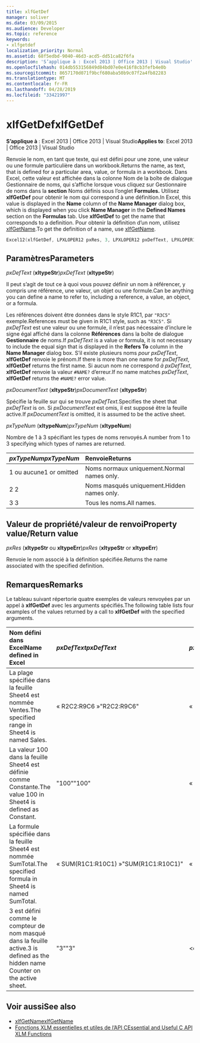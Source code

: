 ```yaml
---
title: xlfGetDef
manager: soliver
ms.date: 03/09/2015
ms.audience: Developer
ms.topic: reference
keywords:
- xlfgetdef
localization_priority: Normal
ms.assetid: 68f5edbd-9040-46d3-acd5-dd51ca82f6fa
description: 'S’applique à : Excel 2013 | Office 2013 | Visual Studio'
ms.openlocfilehash: 014db553156849d84bd07e0e416f8cb3fefb4e0b
ms.sourcegitcommit: 8657170d071f9bcf680aba50b9c07f2a4fb82283
ms.translationtype: MT
ms.contentlocale: fr-FR
ms.lasthandoff: 04/28/2019
ms.locfileid: "33421997"
---
```

# <a name="xlfgetdef"></a><span data-ttu-id="592b5-104">xlfGetDef</span><span class="sxs-lookup"><span data-stu-id="592b5-104">xlfGetDef</span></span>

<span data-ttu-id="592b5-105">**S’applique à** : Excel 2013 | Office 2013 | Visual Studio</span><span class="sxs-lookup"><span data-stu-id="592b5-105">**Applies to**: Excel 2013 | Office 2013 | Visual Studio</span></span> 
  
<span data-ttu-id="592b5-106">Renvoie le nom, en tant que texte, qui est défini pour une zone, une valeur ou une formule particulière dans un workbook.</span><span class="sxs-lookup"><span data-stu-id="592b5-106">Returns the name, as text, that is defined for a particular area, value, or formula in a workbook.</span></span> <span data-ttu-id="592b5-107">Dans Excel, cette valeur est affichée dans  la colonne Nom de la boîte  de dialogue Gestionnaire de noms, qui s’affiche lorsque vous cliquez sur Gestionnaire de noms dans la **section** Noms définis sous l’onglet **Formules.**  Utilisez **xlfGetDef** pour obtenir le nom qui correspond à une définition.</span><span class="sxs-lookup"><span data-stu-id="592b5-107">In Excel, this value is displayed in the **Name** column of the **Name Manager** dialog box, which is displayed when you click **Name Manager** in the **Defined Names** section on the **Formulas** tab. Use **xlfGetDef** to get the name that corresponds to a definition.</span></span> <span data-ttu-id="592b5-108">Pour obtenir la définition d’un nom, utilisez [xlfGetName](xlfgetname.md).</span><span class="sxs-lookup"><span data-stu-id="592b5-108">To get the definition of a name, use [xlfGetName](xlfgetname.md).</span></span>
  
```cpp
Excel12(xlfGetDef, LPXLOPER12 pxRes, 3, LPXLOPER12 pxDefText, LPXLOPER12 pxDocumentText, LPXLOPER12 pxTypeNum);
```

## <a name="parameters"></a><span data-ttu-id="592b5-109">Paramètres</span><span class="sxs-lookup"><span data-stu-id="592b5-109">Parameters</span></span>

<span data-ttu-id="592b5-110">_pxDefText_ (**xltypeStr**)</span><span class="sxs-lookup"><span data-stu-id="592b5-110">_pxDefText_ (**xltypeStr**)</span></span>
  
<span data-ttu-id="592b5-111">Il peut s’agit de tout ce à quoi vous pouvez définir un nom à référencer, y compris une référence, une valeur, un objet ou une formule.</span><span class="sxs-lookup"><span data-stu-id="592b5-111">Can be anything you can define a name to refer to, including a reference, a value, an object, or a formula.</span></span>
  
<span data-ttu-id="592b5-112">Les références doivent être données dans le style R1C1, par  `"R3C5"` exemple.</span><span class="sxs-lookup"><span data-stu-id="592b5-112">References must be given in R1C1 style, such as  `"R3C5"`.</span></span> <span data-ttu-id="592b5-113">Si  _pxDefText_ est une valeur ou une formule, il n’est pas nécessaire d’inclure le signe égal affiché dans la colonne **Références** dans la boîte de dialogue **Gestionnaire** de noms.</span><span class="sxs-lookup"><span data-stu-id="592b5-113">If  _pxDefText_ is a value or formula, it is not necessary to include the equal sign that is displayed in the **Refers To** column in the **Name Manager** dialog box.</span></span> <span data-ttu-id="592b5-114">S’il existe plusieurs noms  _pour pxDefText_, **xlfGetDef** renvoie le prénom.</span><span class="sxs-lookup"><span data-stu-id="592b5-114">If there is more than one name for  _pxDefText_, **xlfGetDef** returns the first name.</span></span> <span data-ttu-id="592b5-115">Si aucun nom ne correspond  _à pxDefText_, **xlfGetDef** renvoie la valeur  `#NAME?` d’erreur.</span><span class="sxs-lookup"><span data-stu-id="592b5-115">If no name matches  _pxDefText_, **xlfGetDef** returns the  `#NAME?` error value.</span></span> 
  
<span data-ttu-id="592b5-116">_pxDocumentText_ (**xltypeStr**)</span><span class="sxs-lookup"><span data-stu-id="592b5-116">_pxDocumentText_ (**xltypeStr**)</span></span>
  
<span data-ttu-id="592b5-117">Spécifie la feuille sur qui se trouve _pxDefText._</span><span class="sxs-lookup"><span data-stu-id="592b5-117">Specifies the sheet that  _pxDefText_ is on.</span></span> <span data-ttu-id="592b5-118">Si  _pxDocumentText_ est omis, il est supposé être la feuille active.</span><span class="sxs-lookup"><span data-stu-id="592b5-118">If  _pxDocumentText_ is omitted, it is assumed to be the active sheet.</span></span> 
  
<span data-ttu-id="592b5-119">_pxTypeNum_ (**xltypeNum**)</span><span class="sxs-lookup"><span data-stu-id="592b5-119">_pxTypeNum_ (**xltypeNum**)</span></span>
  
<span data-ttu-id="592b5-120">Nombre de 1 à 3 spécifiant les types de noms renvoyés.</span><span class="sxs-lookup"><span data-stu-id="592b5-120">A number from 1 to 3 specifying which types of names are returned.</span></span>
  
|<span data-ttu-id="592b5-121">**_pxTypeNum_**</span><span class="sxs-lookup"><span data-stu-id="592b5-121">**_pxTypeNum_**</span></span>|<span data-ttu-id="592b5-122">**Renvoie**</span><span class="sxs-lookup"><span data-stu-id="592b5-122">**Returns**</span></span>|
|:-----|:-----|
|<span data-ttu-id="592b5-123">1 ou aucune</span><span class="sxs-lookup"><span data-stu-id="592b5-123">1 or omitted</span></span>  <br/> |<span data-ttu-id="592b5-124">Noms normaux uniquement.</span><span class="sxs-lookup"><span data-stu-id="592b5-124">Normal names only.</span></span>  <br/> |
|<span data-ttu-id="592b5-125">2 </span><span class="sxs-lookup"><span data-stu-id="592b5-125">2</span></span>  <br/> |<span data-ttu-id="592b5-126">Noms masqués uniquement.</span><span class="sxs-lookup"><span data-stu-id="592b5-126">Hidden names only.</span></span>  <br/> |
|<span data-ttu-id="592b5-127">3 </span><span class="sxs-lookup"><span data-stu-id="592b5-127">3</span></span>  <br/> |<span data-ttu-id="592b5-128">Tous les noms.</span><span class="sxs-lookup"><span data-stu-id="592b5-128">All names.</span></span>  <br/> |
   
## <a name="property-valuereturn-value"></a><span data-ttu-id="592b5-129">Valeur de propriété/valeur de renvoi</span><span class="sxs-lookup"><span data-stu-id="592b5-129">Property value/Return value</span></span>

 <span data-ttu-id="592b5-130">_pxRes_ (**xltypeStr** ou **xltypeErr**)</span><span class="sxs-lookup"><span data-stu-id="592b5-130">_pxRes_ (**xltypeStr** or **xltypeErr**)</span></span>
  
<span data-ttu-id="592b5-131">Renvoie le nom associé à la définition spécifiée.</span><span class="sxs-lookup"><span data-stu-id="592b5-131">Returns the name associated with the specified definition.</span></span>
  
## <a name="remarks"></a><span data-ttu-id="592b5-132">Remarques</span><span class="sxs-lookup"><span data-stu-id="592b5-132">Remarks</span></span>

<span data-ttu-id="592b5-133">Le tableau suivant répertorie quatre exemples de valeurs renvoyées par un appel à **xlfGetDef** avec les arguments spécifiés.</span><span class="sxs-lookup"><span data-stu-id="592b5-133">The following table lists four examples of the values returned by a call to **xlfGetDef** with the specified arguments.</span></span> 
  
|<span data-ttu-id="592b5-134">**Nom défini dans Excel**</span><span class="sxs-lookup"><span data-stu-id="592b5-134">**Name defined in Excel**</span></span>|<span data-ttu-id="592b5-135">**_pxDefText_**</span><span class="sxs-lookup"><span data-stu-id="592b5-135">**_pxDefText_**</span></span>|<span data-ttu-id="592b5-136">**_pxDocumentText_**</span><span class="sxs-lookup"><span data-stu-id="592b5-136">**_pxDocumentText_**</span></span>|<span data-ttu-id="592b5-137">**_pxTypeNum_**</span><span class="sxs-lookup"><span data-stu-id="592b5-137">**_pxTypeNum_**</span></span>|<span data-ttu-id="592b5-138">**Valeur renvoyée**</span><span class="sxs-lookup"><span data-stu-id="592b5-138">**Value Returned**</span></span>|
|:-----|:-----|:-----|:-----|:-----|
|<span data-ttu-id="592b5-139">La plage spécifiée dans la feuille Sheet4 est nommée Ventes.</span><span class="sxs-lookup"><span data-stu-id="592b5-139">The specified range in Sheet4 is named Sales.</span></span>  <br/> |<span data-ttu-id="592b5-140">« R2C2:R9C6 »</span><span class="sxs-lookup"><span data-stu-id="592b5-140">"R2C2:R9C6"</span></span>  <br/> |<span data-ttu-id="592b5-141">« Sheet4 »</span><span class="sxs-lookup"><span data-stu-id="592b5-141">"Sheet4"</span></span>  <br/> |<span data-ttu-id="592b5-142">\<omis\></span><span class="sxs-lookup"><span data-stu-id="592b5-142">\<omitted\></span></span>  <br/> |<span data-ttu-id="592b5-143">« Ventes »</span><span class="sxs-lookup"><span data-stu-id="592b5-143">"Sales"</span></span>  <br/> |
|<span data-ttu-id="592b5-144">La valeur 100 dans la feuille Sheet4 est définie comme Constante.</span><span class="sxs-lookup"><span data-stu-id="592b5-144">The value 100 in Sheet4 is defined as Constant.</span></span>  <br/> |<span data-ttu-id="592b5-145">"100"</span><span class="sxs-lookup"><span data-stu-id="592b5-145">"100"</span></span>  <br/> |<span data-ttu-id="592b5-146">« Sheet4 »</span><span class="sxs-lookup"><span data-stu-id="592b5-146">"Sheet4"</span></span>  <br/> |<span data-ttu-id="592b5-147">\<omis\></span><span class="sxs-lookup"><span data-stu-id="592b5-147">\<omitted\></span></span>  <br/> |<span data-ttu-id="592b5-148">« Constante »</span><span class="sxs-lookup"><span data-stu-id="592b5-148">"Constant"</span></span>  <br/> |
|<span data-ttu-id="592b5-149">La formule spécifiée dans la feuille Sheet4 est nommée SumTotal.</span><span class="sxs-lookup"><span data-stu-id="592b5-149">The specified formula in Sheet4 is named SumTotal.</span></span>  <br/> |<span data-ttu-id="592b5-150">« SUM(R1C1:R10C1) »</span><span class="sxs-lookup"><span data-stu-id="592b5-150">"SUM(R1C1:R10C1)"</span></span>  <br/> |<span data-ttu-id="592b5-151">« Sheet4 »</span><span class="sxs-lookup"><span data-stu-id="592b5-151">"Sheet4"</span></span>  <br/> |<span data-ttu-id="592b5-152">\<omis\></span><span class="sxs-lookup"><span data-stu-id="592b5-152">\<omitted\></span></span>  <br/> |<span data-ttu-id="592b5-153">« SumTotal »</span><span class="sxs-lookup"><span data-stu-id="592b5-153">"SumTotal"</span></span>  <br/> |
|<span data-ttu-id="592b5-154">3 est défini comme le compteur de nom masqué dans la feuille active.</span><span class="sxs-lookup"><span data-stu-id="592b5-154">3 is defined as the hidden name Counter on the active sheet.</span></span>  <br/> |<span data-ttu-id="592b5-155">"3"</span><span class="sxs-lookup"><span data-stu-id="592b5-155">"3"</span></span>  <br/> |<span data-ttu-id="592b5-156">\<omis\></span><span class="sxs-lookup"><span data-stu-id="592b5-156">\<omitted\></span></span>  <br/> |<span data-ttu-id="592b5-157">2 </span><span class="sxs-lookup"><span data-stu-id="592b5-157">2</span></span>  <br/> |<span data-ttu-id="592b5-158">« Counter »</span><span class="sxs-lookup"><span data-stu-id="592b5-158">"Counter"</span></span>  <br/> |
   
## <a name="see-also"></a><span data-ttu-id="592b5-159">Voir aussi</span><span class="sxs-lookup"><span data-stu-id="592b5-159">See also</span></span>

- [<span data-ttu-id="592b5-160">xlfGetName</span><span class="sxs-lookup"><span data-stu-id="592b5-160">xlfGetName</span></span>](xlfgetname.md)
- [<span data-ttu-id="592b5-161">Fonctions XLM essentielles et utiles de l’API C</span><span class="sxs-lookup"><span data-stu-id="592b5-161">Essential and Useful C API XLM Functions</span></span>](essential-and-useful-c-api-xlm-functions.md)

